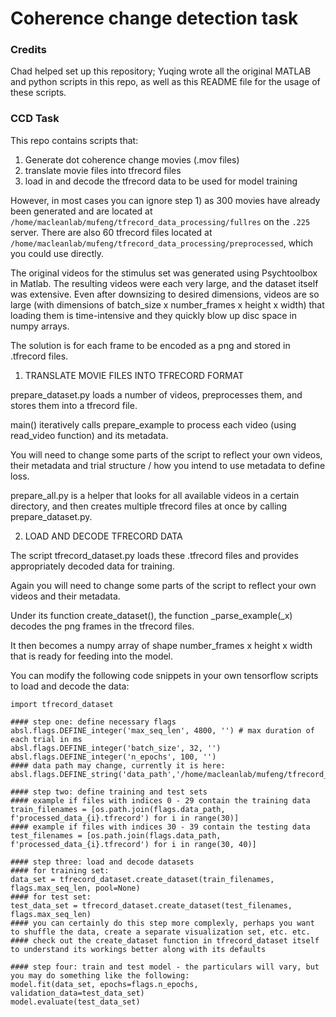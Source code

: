 # Coherence change detection task

### Credits
Chad helped set up this repository; Yuqing wrote all the original MATLAB and python scripts in this repo, as well as this README file for the usage of these scripts.

### CCD Task

This repo contains scripts that:
1) Generate dot coherence change movies (.mov files)
2) translate movie files into tfrecord files
3) load in and decode the tfrecord data to be used for model training

However, in most cases you can ignore step 1) as 300 movies have already been generated and are located at `/home/macleanlab/mufeng/tfrecord_data_processing/fullres` on the `.225` server. There are also 60 tfrecord files located at `/home/macleanlab/mufeng/tfrecord_data_processing/preprocessed`, which you could use directly.

The original videos for the stimulus set was generated using Psychtoolbox in Matlab.
The resulting videos were each very large, and the dataset itself was extensive.
Even after downsizing to desired dimensions, videos are so large
(with dimensions of batch_size x number_frames x height x width)
that loading them is time-intensive and they quickly blow up disc space in numpy arrays.

The solution is for each frame to be encoded as a png and stored in .tfrecord files.

1. TRANSLATE MOVIE FILES INTO TFRECORD FORMAT

prepare_dataset.py loads a number of videos, preprocesses them, and stores them into a tfrecord file.

main() iteratively calls prepare_example to process each video (using read_video function) and its metadata.

You will need to change some parts of the script to reflect your own videos, their metadata and trial structure / how you intend to use metadata to define loss.

prepare_all.py is a helper that looks for all available videos in a certain directory, and then creates multiple tfrecord files at once by calling prepare_dataset.py.

2. LOAD AND DECODE TFRECORD DATA

The script tfrecord_dataset.py loads these .tfrecord files and provides appropriately decoded data for training.

Again you will need to change some parts of the script to reflect your own videos and their metadata.

Under its function create_dataset(), the function _parse_example(_x) decodes the png frames in the tfrecord files.

It then becomes a numpy array of shape number_frames x height x width that is ready for feeding into the model.

You can modify the following code snippets in your own tensorflow scripts to load and decode the data:

```
import tfrecord_dataset

#### step one: define necessary flags
absl.flags.DEFINE_integer('max_seq_len', 4800, '') # max duration of each trial in ms
absl.flags.DEFINE_integer('batch_size', 32, '')
absl.flags.DEFINE_integer('n_epochs', 100, '')
#### data path may change, currently it is here:
absl.flags.DEFINE_string('data_path','/home/macleanlab/mufeng/tfrecord_data_processing/preprocessed/','')

#### step two: define training and test sets
#### example if files with indices 0 - 29 contain the training data
train_filenames = [os.path.join(flags.data_path, f'processed_data_{i}.tfrecord') for i in range(30)]
#### example if files with indices 30 - 39 contain the testing data
test_filenames = [os.path.join(flags.data_path, f'processed_data_{i}.tfrecord') for i in range(30, 40)]

#### step three: load and decode datasets
#### for training set:
data_set = tfrecord_dataset.create_dataset(train_filenames, flags.max_seq_len, pool=None)
#### for test set:
test_data_set = tfrecord_dataset.create_dataset(test_filenames, flags.max_seq_len)
#### you can certainly do this step more complexly, perhaps you want to shuffle the data, create a separate visualization set, etc. etc.
#### check out the create_dataset function in tfrecord_dataset itself to understand its workings better along with its defaults

#### step four: train and test model - the particulars will vary, but you may do something like the following:
model.fit(data_set, epochs=flags.n_epochs, validation_data=test_data_set)
model.evaluate(test_data_set)
```

